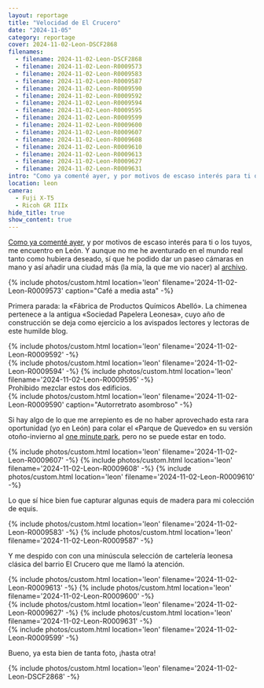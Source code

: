 ```yaml
---
layout: reportage
title: "Velocidad de El Crucero"
date: "2024-11-05"
category: reportage
cover: 2024-11-02-Leon-DSCF2868
filenames:
  - filename: 2024-11-02-Leon-DSCF2868
  - filename: 2024-11-02-Leon-R0009573
  - filename: 2024-11-02-Leon-R0009583
  - filename: 2024-11-02-Leon-R0009587
  - filename: 2024-11-02-Leon-R0009590
  - filename: 2024-11-02-Leon-R0009592
  - filename: 2024-11-02-Leon-R0009594
  - filename: 2024-11-02-Leon-R0009595
  - filename: 2024-11-02-Leon-R0009599
  - filename: 2024-11-02-Leon-R0009600
  - filename: 2024-11-02-Leon-R0009607
  - filename: 2024-11-02-Leon-R0009608
  - filename: 2024-11-02-Leon-R0009610
  - filename: 2024-11-02-Leon-R0009613
  - filename: 2024-11-02-Leon-R0009627
  - filename: 2024-11-02-Leon-R0009631
intro: "Como ya comenté ayer, y por motivos de escaso interés para ti o los tuyos, me encuentro en León. Y aunque no me he aventurado en el mundo real tanto como hubiera deseado, sí que he podido dar un paseo cámaras en mano y así añadir una ciudad más (la mía, la que me vio nacer) al archivo."
location: leon
camera:
  - Fuji X-T5
  - Ricoh GR IIIx
hide_title: true
show_content: true
---
```


[Como ya comenté ayer](/2024/11/04/misterioso-y-festivo), y por motivos de
escaso interés para ti o los tuyos, me encuentro en León. Y aunque no me he
aventurado en el mundo real tanto como hubiera deseado, sí que he podido dar un paseo
cámaras en mano y así añadir una ciudad más (la mía, la que me vio nacer) al [archivo](/photos/archive).

<div class="g">
    {% include photos/custom.html location='leon' filename='2024-11-02-Leon-R0009573' caption="Café a media asta" -%}
</div>

<p>Primera parada: la «Fábrica de Productos Químicos Abelló». La chimenea
    pertenece a la antigua «Sociedad Papelera Leonesa», cuyo año de construcción
    se deja como ejercicio a los avispados lectores y lectoras de este humilde blog.</p>

<div class="g">
    {% include photos/custom.html location='leon' filename='2024-11-02-Leon-R0009592' -%}
</div>

<div class="g with-caption">
    <div class="h">
        {% include photos/custom.html location='leon' filename='2024-11-02-Leon-R0009594' -%}
        {% include photos/custom.html location='leon' filename='2024-11-02-Leon-R0009595' -%}
    </div>
<figcaption>Prohibido mezclar estos dos edificios.</figcaption>
</div>

<div class="g">
    {% include photos/custom.html location='leon' filename='2024-11-02-Leon-R0009590' caption="Autorretrato asombroso" -%}
</div>

<p>Si hay algo de lo que me arrepiento es de no haber aprovechado esta rara oportunidad (yo en León) para colar el «Parque
    de Quevedo» en su versión otoño-invierno al <a href="https://oneminutepark.tv">one
        minute park</a>, pero no se puede estar en todo.</p>

<div class="g">
    {% include photos/custom.html location='leon' filename='2024-11-02-Leon-R0009607' -%}
    {% include photos/custom.html location='leon' filename='2024-11-02-Leon-R0009608' -%}
    {% include photos/custom.html location='leon' filename='2024-11-02-Leon-R0009610' -%}
</div>

<p>Lo que sí hice bien fue capturar algunas equis de madera para mi colección de equis.</p>

<div class="g">
    {% include photos/custom.html location='leon' filename='2024-11-02-Leon-R0009583' -%}
    {% include photos/custom.html location='leon' filename='2024-11-02-Leon-R0009587' -%}
</div>

<p>Y me despido con con una minúscula selección de cartelería leonesa clásica
    del barrio El Crucero que me llamó la atención.</p>

<div class="g">
    {% include photos/custom.html location='leon' filename='2024-11-02-Leon-R0009613' -%}
    {% include photos/custom.html location='leon' filename='2024-11-02-Leon-R0009600' -%}
    <div class="h">
        {% include photos/custom.html location='leon' filename='2024-11-02-Leon-R0009627' -%}
        {% include photos/custom.html location='leon' filename='2024-11-02-Leon-R0009631' -%}
    </div>
    {% include photos/custom.html location='leon' filename='2024-11-02-Leon-R0009599' -%}
</div>

<p>Bueno, ya esta bien de tanta foto, ¡hasta otra!</p>

<div class="g">
    {% include photos/custom.html location='leon' filename='2024-11-02-Leon-DSCF2868' -%}
</div>
